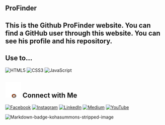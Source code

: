## ProFinder
## <p>This is the Github ProFinder website. You can find a GitHub user through this website. You can see his profile and his repository.</p>
## Use to...
![HTML5](https://img.shields.io/badge/html5-%23E34F26.svg?style=for-the-badge&logo=html5&logoColor=white) 
![CSS3](https://img.shields.io/badge/css3-%231572B6.svg?style=for-the-badge&logo=css3&logoColor=white)
![JavaScript](https://img.shields.io/badge/javascript-%23323330.svg?style=for-the-badge&logo=javascript&logoColor=%23F7DF1E)

## <img  alt="gif" src="https://github.com/jonycmtt/jonycmtt/blob/main/wifi-gol.gif?raw=true" width="50" height="50" /> Connect with Me
[![Facebook](https://img.shields.io/badge/Facebook-%231877F2.svg?logo=Facebook&logoColor=white)](https://facebook.com/jonycmt) [![Instagram](https://img.shields.io/badge/Instagram-%23E4405F.svg?logo=Instagram&logoColor=white)](https://instagram.com/jonycmt) [![LinkedIn](https://img.shields.io/badge/LinkedIn-%230077B5.svg?logo=linkedin&logoColor=white)](https://linkedin.com/in/salman-rahaman) [![Medium](https://img.shields.io/badge/Medium-12100E?logo=medium&logoColor=white)](https://medium.com/@jonyislamcmt) [![YouTube](https://img.shields.io/badge/YouTube-%23FF0000.svg?logo=YouTube&logoColor=white)](https://youtube.com/@jonycmt) 
<br/>

 ![Markdown-badge-kohasummons-stripped-image](https://github.com/jonycmtt/ProFinder/blob/main/Screenshot%202023-02-23%20at%2011-14-40%20ProFinder%20Programming%20With%20Sakib.png?raw=true)


